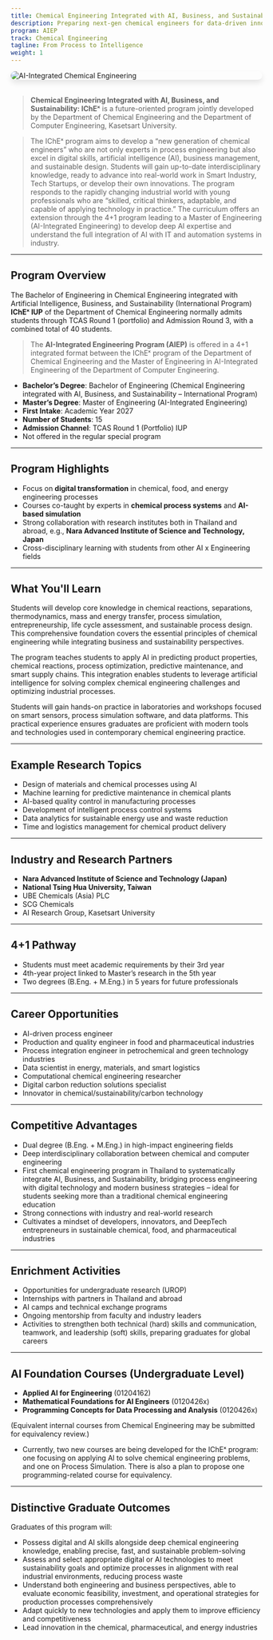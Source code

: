 ```yaml
---
title: Chemical Engineering Integrated with AI, Business, and Sustainability (International Program) (IChEˣ)
description: Preparing next-gen chemical engineers for data-driven innovation in chemical, food, pharmaceutical, and energy industries.
program: AIEP
track: Chemical Engineering
tagline: From Process to Intelligence
weight: 1
---
```


<img src="/img/banners/chemical-hero-new.png"
     alt="AI-Integrated Chemical Engineering"
     style="max-width: 100%; height: auto; margin: 0 0 2rem 0; border-radius: 1rem; box-shadow: 0 6px 12px rgba(0,0,0,0.1); display: block;" />

> **Chemical Engineering Integrated with AI, Business, and Sustainability: IChEˣ** is a future-oriented program jointly developed by the Department of Chemical Engineering and the Department of Computer Engineering, Kasetsart University.

> The IChEˣ program aims to develop a “new generation of chemical engineers” who are not only experts in process engineering but also excel in digital skills, artificial intelligence (AI), business management, and sustainable design. Students will gain up-to-date interdisciplinary knowledge, ready to advance into real-world work in Smart Industry, Tech Startups, or develop their own innovations. The program responds to the rapidly changing industrial world with young professionals who are “skilled, critical thinkers, adaptable, and capable of applying technology in practice.” The curriculum offers an extension through the 4+1 program leading to a Master of Engineering (AI-Integrated Engineering) to develop deep AI expertise and understand the full integration of AI with IT and automation systems in industry.

---

##  Program Overview

The Bachelor of Engineering in Chemical Engineering integrated with Artificial Intelligence, Business, and Sustainability (International Program) **IChEˣ IUP** of the Department of Chemical Engineering normally admits students through TCAS Round 1 (portfolio) and Admission Round 3, with a combined total of 40 students.

> The **AI-Integrated Engineering Program (AIEP)** is offered in a 4+1 integrated format between the IChEˣ program of the Department of Chemical Engineering and the Master of Engineering in AI-Integrated Engineering of the Department of Computer Engineering.

-  **Bachelor’s Degree**: Bachelor of Engineering (Chemical Engineering integrated with AI, Business, and Sustainability – International Program)  
-  **Master’s Degree**: Master of Engineering (AI-Integrated Engineering)  
-  **First Intake**: Academic Year 2027  
-  **Number of Students**: 15  
-  **Admission Channel**: TCAS Round 1 (Portfolio) IUP  
-  Not offered in the regular special program

---

##  Program Highlights

- Focus on **digital transformation** in chemical, food, and energy engineering processes  
- Courses co-taught by experts in **chemical process systems** and **AI-based simulation**  
- Strong collaboration with research institutes both in Thailand and abroad, e.g., **Nara Advanced Institute of Science and Technology, Japan**  
- Cross-disciplinary learning with students from other AI x Engineering fields

---

##  What You'll Learn

Students will develop core knowledge in chemical reactions, separations, thermodynamics, mass and energy transfer, process simulation, entrepreneurship, life cycle assessment, and sustainable process design. This comprehensive foundation covers the essential principles of chemical engineering while integrating business and sustainability perspectives.

The program teaches students to apply AI in predicting product properties, chemical reactions, process optimization, predictive maintenance, and smart supply chains. This integration enables students to leverage artificial intelligence for solving complex chemical engineering challenges and optimizing industrial processes.

Students will gain hands-on practice in laboratories and workshops focused on smart sensors, process simulation software, and data platforms. This practical experience ensures graduates are proficient with modern tools and technologies used in contemporary chemical engineering practice.

---

##  Example Research Topics

- Design of materials and chemical processes using AI  
- Machine learning for predictive maintenance in chemical plants  
- AI-based quality control in manufacturing processes  
- Development of intelligent process control systems  
- Data analytics for sustainable energy use and waste reduction  
- Time and logistics management for chemical product delivery

---

##  Industry and Research Partners

- **Nara Advanced Institute of Science and Technology (Japan)**  
- **National Tsing Hua University, Taiwan**  
- UBE Chemicals (Asia) PLC  
- SCG Chemicals  
- AI Research Group, Kasetsart University

---

##  4+1 Pathway

- Students must meet academic requirements by their 3rd year  
- 4th-year project linked to Master’s research in the 5th year  
- Two degrees (B.Eng. + M.Eng.) in 5 years for future professionals

---

##  Career Opportunities

- AI-driven process engineer  
- Production and quality engineer in food and pharmaceutical industries  
- Process integration engineer in petrochemical and green technology industries  
- Data scientist in energy, materials, and smart logistics  
- Computational chemical engineering researcher  
- Digital carbon reduction solutions specialist  
- Innovator in chemical/sustainability/carbon technology

---

##  Competitive Advantages

- Dual degree (B.Eng. + M.Eng.) in high-impact engineering fields  
- Deep interdisciplinary collaboration between chemical and computer engineering  
- First chemical engineering program in Thailand to systematically integrate AI, Business, and Sustainability, bridging process engineering with digital technology and modern business strategies – ideal for students seeking more than a traditional chemical engineering education  
- Strong connections with industry and real-world research  
- Cultivates a mindset of developers, innovators, and DeepTech entrepreneurs in sustainable chemical, food, and pharmaceutical industries

---

##  Enrichment Activities

- Opportunities for undergraduate research (UROP)  
- Internships with partners in Thailand and abroad  
- AI camps and technical exchange programs  
- Ongoing mentorship from faculty and industry leaders  
- Activities to strengthen both technical (hard) skills and communication, teamwork, and leadership (soft) skills, preparing graduates for global careers

---

##  AI Foundation Courses (Undergraduate Level)

- **Applied AI for Engineering** (01204162)  
- **Mathematical Foundations for AI Engineers** (0120426x)  
- **Programming Concepts for Data Processing and Analysis** (0120426x)  

(Equivalent internal courses from Chemical Engineering may be submitted for equivalency review.) 
- Currently, two new courses are being developed for the IChEˣ program: one focusing on applying AI to solve chemical engineering problems, and one on Process Simulation. There is also a plan to propose one programming-related course for equivalency.

---

##  Distinctive Graduate Outcomes

Graduates of this program will:

- Possess digital and AI skills alongside deep chemical engineering knowledge, enabling precise, fast, and sustainable problem-solving  
- Assess and select appropriate digital or AI technologies to meet sustainability goals and optimize processes in alignment with real industrial environments, reducing process waste  
- Understand both engineering and business perspectives, able to evaluate economic feasibility, investment, and operational strategies for production processes comprehensively  
- Adapt quickly to new technologies and apply them to improve efficiency and competitiveness  
- Lead innovation in the chemical, pharmaceutical, and energy industries  
